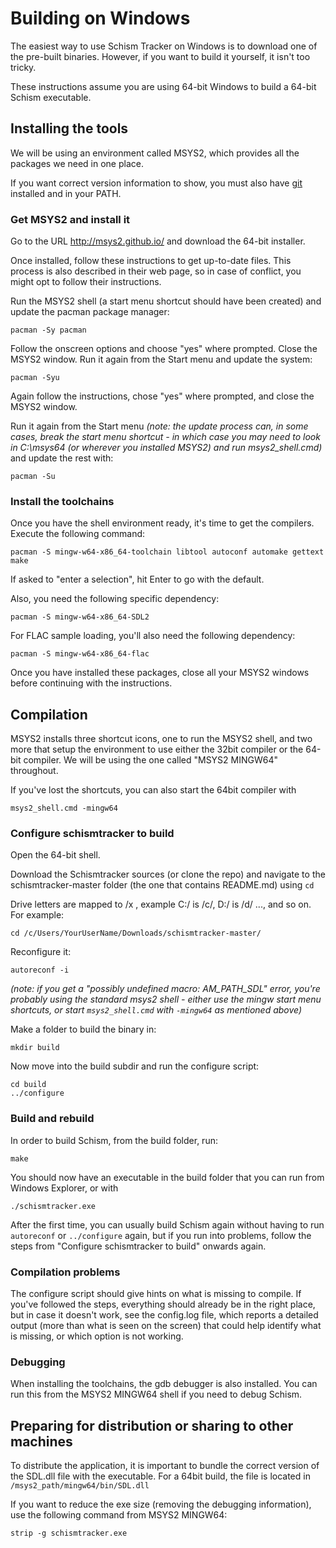 # Building on Windows

The easiest way to use Schism Tracker on Windows is to download one of the 
pre-built binaries. However, if you want to build it yourself, it isn't too
tricky.

These instructions assume you are using 64-bit Windows to build a 64-bit
Schism executable.

## Installing the tools

We will be using an environment called MSYS2, which provides all the packages we
need in one place.

If you want correct version information to show, you must also 
have [git](https://git-scm.com/) installed and in your PATH.

### Get MSYS2 and install it

Go to the URL http://msys2.github.io/ and download the 64-bit installer.

Once installed, follow these instructions to get up-to-date files. This process
is also described in their web page, so in case of conflict, you might opt to
follow their instructions.

Run the MSYS2 shell (a start menu shortcut should have been created) and update
the pacman package manager:

	pacman -Sy pacman
	
Follow the onscreen options and choose "yes" where prompted. 
Close the MSYS2 window. Run it again from the Start menu and update the system:

	pacman -Syu
	
Again follow the instructions, chose "yes" where prompted, and close the MSYS2 window. 

Run it again from the Start menu _(note: the update
process can, in some cases, break the start menu shortcut - in which case you
may need to look in C:\msys64 (or wherever you installed MSYS2) and run
msys2\_shell.cmd)_ and update the rest with:

	pacman -Su

### Install the toolchains

Once you have the shell environment ready, it's time to get the compilers.
Execute the following command:

	pacman -S mingw-w64-x86_64-toolchain libtool autoconf automake gettext make

If asked to "enter a selection", hit Enter to go with the default.

Also, you need the following specific dependency:

	pacman -S mingw-w64-x86_64-SDL2

For FLAC sample loading, you'll also need the following dependency:

	pacman -S mingw-w64-x86_64-flac
	
Once you have installed these packages, close all your MSYS2 windows 
before continuing with the instructions.

## Compilation

MSYS2 installs three shortcut icons, one to run the MSYS2 shell, and two more
that setup the environment to use either the 32bit compiler or the 64-bit
compiler. We will be using the one called "MSYS2 MINGW64" throughout.

If you've lost the shortcuts, you can also start the 64bit compiler with

	msys2_shell.cmd -mingw64

### Configure schismtracker to build

Open the 64-bit shell.

Download the Schismtracker sources (or clone the repo) and navigate to the
schismtracker-master folder (the one that contains README.md) using `cd`

Drive letters are mapped to /x , example C:/
is /c/, D:/ is /d/ ..., and so on. For example:

	cd /c/Users/YourUserName/Downloads/schismtracker-master/

Reconfigure it:

	autoreconf -i

_(note: if you get a "possibly undefined macro: AM\_PATH\_SDL" error, you're
probably using the standard msys2 shell - either use the mingw start menu
shortcuts, or start `msys2_shell.cmd` with `-mingw64` as mentioned above)_

Make a folder to build the binary in:

	mkdir build
	
Now move into the build subdir and run the configure script:

	cd build
	../configure
	
### Build and rebuild

In order to build Schism, from the build folder, run:

	make
	
You should now have an executable in the build folder that you can run from
Windows Explorer, or with 
	
	./schismtracker.exe

After the first time, you can usually build Schism again without having to run 
`autoreconf` or `../configure` again, but if you run into problems, follow the
steps from "Configure schismtracker to build" onwards again.

### Compilation problems

The configure script should give hints on what is missing to compile. If you've
followed the steps, everything should already be in the right place, but in case 
it doesn't work, see the config.log file, which reports a detailed output (more 
than what is seen on the screen) that could help identify what is missing, or which
option is not working.

### Debugging

When installing the toolchains, the gdb debugger is also installed. You can run this
from the MSYS2 MINGW64 shell if you need to debug Schism.

## Preparing for distribution or sharing to other machines

To distribute the application, it is important to bundle the correct version of
the SDL.dll file with the executable. For a 64bit build, the file is located in 
`/msys2_path/mingw64/bin/SDL.dll`

If you want to reduce the exe size (removing the debugging information), use
the following command from MSYS2 MINGW64:

	strip -g schismtracker.exe
